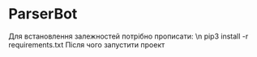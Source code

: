 # ParserBot
Для встановлення залежностей потрібно прописати: \n
pip3 install -r requirements.txt
Після чого запустити проект